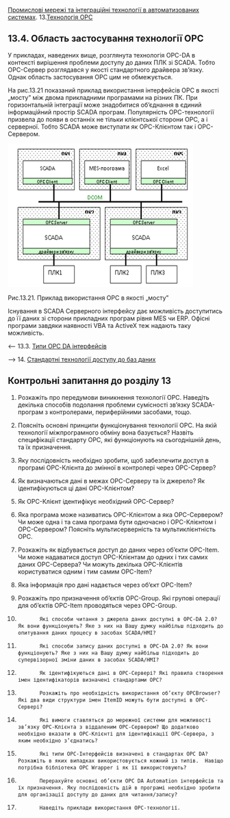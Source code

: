 [Промислові мережі та інтеграційні технології в автоматизованих системах](README.md). 13.[Технологія ОРС](13.md)

## 13.4. Область застосування технології ОРС

У прикладах, наведених вище, розглянута технологія ОРС-DA в контексті вирішення проблеми доступу до даних ПЛК зі SCADA. Тобто ОРС-Сервер розглядався у якості стандартного драйвера зв’язку. Однак область застосування ОРС цим не обмежується. 

На рис.13.21 показаний приклад використання інтерфейсів ОРС в якості „мосту” між двома прикладними програмами на різних ПК. При горизонтальній інтеграції може знадобитися об’єднання в єдиний інформаційний простір SCADA програм. Популярність ОРС-технології призвела до появи в останніх не тільки клієнтської сторони ОРС, а і серверної. Тобто SCADA може виступати як ОРС-Клієнтом так і ОРС-Сервером. 

![img](media13/13_21.png)

Рис.13.21. Приклад використання ОРС в якості „мосту”

Існування в SCADA Серверного інтерфейсу дає можливість доступитись до її даних зі сторони прикладних програм рівня MES чи ERP. Офісні програми завдяки наявності VBA та ActiveX теж надають таку можливість. 



<-- 13.3. [Типи ОРС DA інтерфейсів](13_3.md) 

--> 14. [Стандартні технології доступу до баз даних](14.md)

## Контрольні запитання до розділу 13

1. Розкажіть про передумови виникнення технології ОРС. Наведіть декілька способів подолання проблеми сумісності зв’язку SCADA-програм з контролерами, периферійними засобами, тощо. 

2.   Поясніть основні принципи функціонування технології ОРС. На якій технології міжпрограмного обміну вона базується?  Назвіть специфікації стандарту ОРС, які функціонують на сьогоднішній день, та їх призначення.

3.   Яку послідовність необхідно зробити, щоб забезпечити доступ в програмі ОРС-Клієнта до змінної в контролері через ОРС-Сервер? 

4.   Як визначаються дані в межах ОРС-Серверу та їх джерело? Як ідентифікуються ці дані ОРС-Клієнтом? 

5.   Як ОРС-Клієнт ідентифікує необхідний ОРС-Сервер?

6.   Яка програма може називатись ОРС-Клієнтом а яка ОРС-Сервером? Чи може одна і та сама програма бути одночасно і ОРС-Клієнтом і ОРС-Сервером? Поясніть мультисерверність та мультиклієнтність ОРС.

7.   Розкажіть як відбувається доступ до даних через об’єкти OPC-Item. Чи може надаватися доступ ОРС-Клієнтам до одних і тих самих даних ОРС-Сервера? Чи можуть декілька ОРС-Клієнтів користуватися одним і тим самим OPC-Item?

8.   Яка інформація про дані надається через об’єкт OPC-Item?

9.   Розкажіть про призначення об’єктів ОРС-Group. Які групові операції для об’єктів OPC-Item проводяться через ОРС-Group.

10.            Які способи читання з джерела даних доступні в ОРС-DA 2.0? Як вони функціонують? Яке з них на Вашу думку найбільш підходить до опитування даних процесу в засобах SCADA/HMI?

11.            Які способи запису даних доступні в ОРС-DA 2.0? Як вони функціонують? Яке з них на Вашу думку найбільш підходить до супервізорної зміни даних в засобах SCADA/HMI?

12.            Як ідентифікуються дані в ОРС-Сервері? Які правила створення імен ідентифікаторів визначені стандартами ОРС?

13.            Розкажіть про необхідність використання об’єкту ОРСBrowser? Які два види структури імен ItemID можуть бути доступні в ОРС-Сервері?

14.            Які вимоги ставляться до мережної системи для можливості зв’язку ОРС-Клієнта з віддаленим ОРС-Сервером? Що додатково необхідно вказати в ОРС-Клієнті для ідентифікації ОРС-Сервера, з яким необхідно з’єднатись?

15.            Які типи ОРС-Інтерфейсів визначені в стандартах ОРС DA? Розкажіть в яких випадках використовується кожний із типів.  Навіщо потрібна бібліотека OPC Wrapper і як її використовують?

16.            Перерахуйте основні об’єкти ОРС DA Automation інтерфейсів та їх призначення. Яку послідовність дій в програмі необхідно зробити для організації доступу до даних для читання/запису? 

17.            Наведіть приклади використання ОРС-технології. 

 